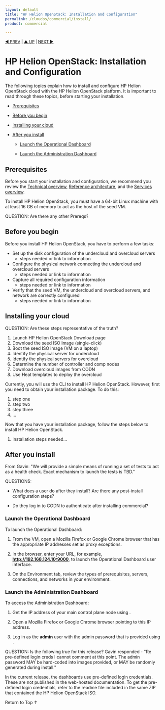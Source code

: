 ```yaml
---
layout: default
title: "HP Helion OpenStack: Installation and Configuration"
permalink: /cloudos/commercial/install/
product: commercial

---
```




<p style="font-size: small;"> <a href="/cloudos/commercial/">&#9664; PREV</a> | <a href="/cloudos/commercial/">&#9650; UP</a> | <a href="/cloudos/commercial/">NEXT &#9654;</a> </p>

# HP Helion OpenStack: Installation and Configuration
The following topics explain how to install and configure HP Helion OpenStack cloud with the HP Helion OpenStack platform. It is important to read through these topics, before starting your installation.

* [Prerequisites](#prerequisites)

* [Before you begin](#before-you-begin)

* [Installing your cloud](#installing-your-cloud)

* [After you install](#after-you-install)

  * [Launch the Operational Dashboard](#launch-the-operational-dashboard)

  * [Launch the Administration Dashboard](#launch-the-administration-dashboard)

## Prerequisites

Before you start your installation and configuration, we recommend you review the [Technical overview](/cloudos/commercial/technical-overview), [Reference architecture](/cloudsos/commercial/reference-archtecture), and the [Services overview](/cloudos/commercial/services/overview).

To install HP Helion OpenStack, you must have a 64-bit Linux machine with at least 16 GB of memory to act as the host of the seed VM.

QUESTION: Are there any other Prereqs?

## Before you begin

Before you install HP Helion OpenStack, you have to perform a few tasks:

- Set up the disk configuration of the undercloud and overcloud servers
    - steps needed or link to information
- Configure the physical network connecting the undercloud and overcloud servers
    - steps needed or link to information
- Capture all required configuration information
    - steps needed or link to information
- Verify that the seed VM, the undercloud and overcloud servers, and network are correctly configured
    - steps needed or link to information

## Installing your cloud

QUESTION: Are these steps representative of the truth?

1. Launch HP Helion OpenStack Download page
2. Download the seed ISO Image (single-click)
3. Boot the seed ISO image (VM on a laptop)
4. Identify the physical server for undercloud
5. Identify the physical servers for overcloud
6. Determine the number of controller and comp nodes
7. Download overcloud images from CODN
8. Use Heat templates to deploy the overcloud

Currently, you will use the CLI to install HP Helion OpenStack. However, first you need to obtain your installation package. To do this:

1. step one
2. step two
3. step three
4. ...

Now that you have your installation package, follow the steps below to install HP Helion OpenStack.

1. Installation steps needed...



## After you install

From Gavin: "We will provide a simple means of running a set of tests to act as a health check. Exact mechanism to launch the tests is TBD."

QUESTIONS:

- What does a user do after they install? Are there any post-install configuration steps?

- Do they log in to CODN to authenticate after installing commercial?



### Launch the Operational Dashboard

To launch the Operational Dashboard:

1. From the VM, open a Mozilla Firefox or Google Chrome browser that has the appropriate IP addresses set as proxy exceptions.

2. In the browser, enter your URL, for example, **http://192.168.124.10:9000**, to launch the Operational Dashboard user interface. 

3. On the Environment tab, review the types of prerequisites, servers, connections, and networks in your environment.

### Launch the Administration Dashboard

To access the Administration Dashboard:

1. Get the IP address of your main control plane node using **<yet to be defined process>**.

2. Open a Mozilla Firefox or Google Chrome browser pointing to this IP address.

3. Log in as the **admin** user with the admin password that is provided using **<yet to be defined process>**.



QUESTION: Is the following true for this release? Gavin responded - "Re pre-defined login creds I cannot comment at this point. The admin password MAY be hard-coded into images provided, or MAY be randomly generated during install."

In the current release, the dashboards use pre-defined login credentials. These are not published in the web-hosted documentation. To get the pre-defined login credentials, refer to the readme file included in the same ZIP that contained the HP Helion OpenStack ISO. 



<a href="#top" style="padding:14px 0px 14px 0px; text-decoration: none;"> Return to Top &#8593; </a>
